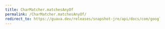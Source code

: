 ```yaml
---
title: CharMatcher.matchesAnyOf
permalink: /CharMatcher.matchesAnyOf/
redirect_to: https://guava.dev/releases/snapshot-jre/api/docs/com/google/common/base/CharMatcher.html#matchesAnyOf-java.lang.CharSequence-
---
```

